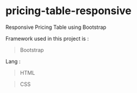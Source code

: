 # pricing-table-responsive
Responsive Pricing Table using Bootstrap  

Framework used in this project is :

> Bootstrap 

Lang :

> HTML

> CSS
